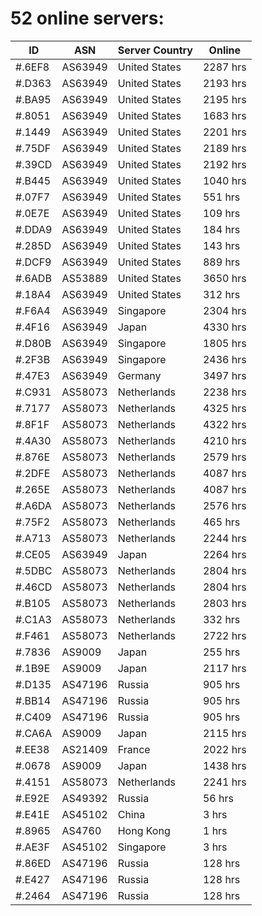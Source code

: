 # 52 online servers:

| ID | ASN | Server Country | Online |
| ------ | ------ | ------ | ------ |
| #.6EF8 | AS63949 | United States | 2287 hrs |
| #.D363 | AS63949 | United States | 2193 hrs |
| #.BA95 | AS63949 | United States | 2195 hrs |
| #.8051 | AS63949 | United States | 1683 hrs |
| #.1449 | AS63949 | United States | 2201 hrs |
| #.75DF | AS63949 | United States | 2189 hrs |
| #.39CD | AS63949 | United States | 2192 hrs |
| #.B445 | AS63949 | United States | 1040 hrs |
| #.07F7 | AS63949 | United States | 551 hrs |
| #.0E7E | AS63949 | United States | 109 hrs |
| #.DDA9 | AS63949 | United States | 184 hrs |
| #.285D | AS63949 | United States | 143 hrs |
| #.DCF9 | AS63949 | United States | 889 hrs |
| #.6ADB | AS53889 | United States | 3650 hrs |
| #.18A4 | AS63949 | United States | 312 hrs |
| #.F6A4 | AS63949 | Singapore | 2304 hrs |
| #.4F16 | AS63949 | Japan | 4330 hrs |
| #.D80B | AS63949 | Singapore | 1805 hrs |
| #.2F3B | AS63949 | Singapore | 2436 hrs |
| #.47E3 | AS63949 | Germany | 3497 hrs |
| #.C931 | AS58073 | Netherlands | 2238 hrs |
| #.7177 | AS58073 | Netherlands | 4325 hrs |
| #.8F1F | AS58073 | Netherlands | 4322 hrs |
| #.4A30 | AS58073 | Netherlands | 4210 hrs |
| #.876E | AS58073 | Netherlands | 2579 hrs |
| #.2DFE | AS58073 | Netherlands | 4087 hrs |
| #.265E | AS58073 | Netherlands | 4087 hrs |
| #.A6DA | AS58073 | Netherlands | 2576 hrs |
| #.75F2 | AS58073 | Netherlands | 465 hrs |
| #.A713 | AS58073 | Netherlands | 2244 hrs |
| #.CE05 | AS63949 | Japan | 2264 hrs |
| #.5DBC | AS58073 | Netherlands | 2804 hrs |
| #.46CD | AS58073 | Netherlands | 2804 hrs |
| #.B105 | AS58073 | Netherlands | 2803 hrs |
| #.C1A3 | AS58073 | Netherlands | 332 hrs |
| #.F461 | AS58073 | Netherlands | 2722 hrs |
| #.7836 | AS9009 | Japan | 255 hrs |
| #.1B9E | AS9009 | Japan | 2117 hrs |
| #.D135 | AS47196 | Russia | 905 hrs |
| #.BB14 | AS47196 | Russia | 905 hrs |
| #.C409 | AS47196 | Russia | 905 hrs |
| #.CA6A | AS9009 | Japan | 2115 hrs |
| #.EE38 | AS21409 | France | 2022 hrs |
| #.0678 | AS9009 | Japan | 1438 hrs |
| #.4151 | AS58073 | Netherlands | 2241 hrs |
| #.E92E | AS49392 | Russia | 56 hrs |
| #.E41E | AS45102 | China | 3 hrs |
| #.8965 | AS4760 | Hong Kong | 1 hrs |
| #.AE3F | AS45102 | Singapore | 3 hrs |
| #.86ED | AS47196 | Russia | 128 hrs |
| #.E427 | AS47196 | Russia | 128 hrs |
| #.2464 | AS47196 | Russia | 128 hrs |

